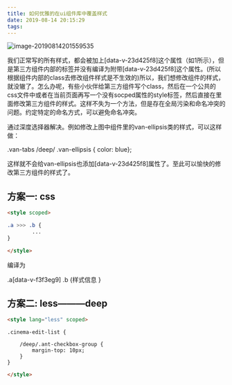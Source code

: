 ```yaml
---
title: 如何优雅的在ui组件库中覆盖样式
date: 2019-08-14 20:15:29
tags:
---
```


![image-20190814201559535](https://wx1.sinaimg.cn/mw1024/006i7cP6gy1g60i1f60m2j30bj03x75s.jpg)

我们正常写的所有样式，都会被加上[data-v-23d425f8]这个属性（如1所示），但是第三方组件内部的标签并没有编译为附带[data-v-23d425f8]这个属性。(所以根据组件内部的class去修改组件样式是不生效的)所以，我们想修改组件的样式，就没辙了。怎么办呢，有些小伙伴给第三方组件写个class，然后在一个公共的css文件中或者在当前页面再写一个没有socped属性的style标签，然后直接在里面修改第三方组件的样式。这样不失为一个方法，但是存在全局污染和命名冲突的问题。约定特定的命名方式，可以避免命名冲突。



通过深度选择器解决。例如修改上图中组件里的van-ellipsis类的样式，可以这样做：



.van-tabs /deep/ .van-ellipsis { color: blue};

 

这样就不会给van-ellipsis也添加[data-v-23d425f8]属性了。至此可以愉快的修改第三方组件的样式了。

<!--toc-->

## 方案一: css

```html
<style scoped>
```

```css
.a >>> .b { 
		...
}
```

```html
</style>
```



编译为

.a[data-v-f3f3eg9] .b {样式信息 }



## 方案二: less———deep

```html
<style lang="less" scoped>
```

```les
.cinema-edit-list {
    
    /deep/.ant-checkbox-group {
        margin-top: 10px;
    }
}
```

```html
</style>
```

